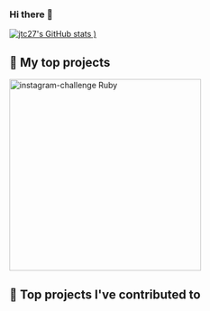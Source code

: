 ### Hi there 👋

[![jtc27's GitHub stats](https://github-readme-stats.vercel.app/api?username=jtc27)
)](https://github.com/jtc27/github-readme-stats)

## 📘 My top projects

<!-- Repo info cards - https://github.com/anuraghazra/github-readme-stats -->
<!-- Small repo cards (fork) - https://github.com/jtc27/github-readme-stats -->
<p align="left">
 
 <a href="https://github.com/jtc27/instagram-challenge">
  <img width="340" align="center" src="https://denvercoder1-github-readme-stats.vercel.app/api/pin/?username=anuraghazra&repo=instagram-challenge&theme=buefy&title_color=375DF8&show_owner=true" alt="instagram-challenge Ruby"/></a>
 
 


## 📕 Top projects I've contributed to
